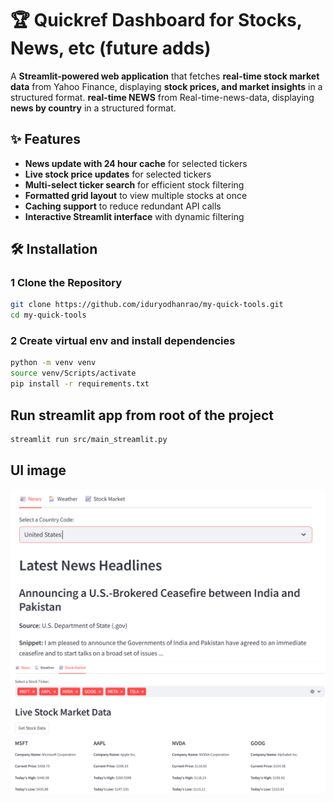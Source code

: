 # 🏆 Quickref Dashboard for Stocks, News, etc (future adds)

A **Streamlit-powered web application** that fetches 
    **real-time stock market data** from Yahoo Finance, displaying **stock prices, and market insights** in a structured format.
    **real-time NEWS** from Real-time-news-data, displaying **news by country** in a structured format.

## ✨ Features
- **News update with 24 hour cache** for selected tickers
- **Live stock price updates** for selected tickers
- **Multi-select ticker search** for efficient stock filtering
- **Formatted grid layout** to view multiple stocks at once
- **Caching support** to reduce redundant API calls
- **Interactive Streamlit interface** with dynamic filtering

## 🛠️ Installation
### 1️ Clone the Repository
```bash
git clone https://github.com/iduryodhanrao/my-quick-tools.git
cd my-quick-tools
```

### 2 Create virtual env and install dependencies
```bash
python -m venv venv
source venv/Scripts/activate
pip install -r requirements.txt
```
## Run streamlit app from root of the project
```bash
streamlit run src/main_streamlit.py
```

## UI image
![alt text](image.png) ![alt text](image-1.png)
